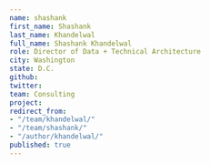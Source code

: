 ```yaml
---
name: shashank
first_name: Shashank
last_name: Khandelwal
full_name: Shashank Khandelwal
role: Director of Data + Technical Architecture
city: Washington
state: D.C.
github: 
twitter: 
team: Consulting
project: 
redirect_from:
- "/team/khandelwal/"
- "/team/shashank/"
- "/author/khandelwal/"
published: true
---
```



